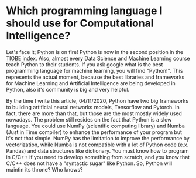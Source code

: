 
# Which programming language I should use for Computational Intelligence?

Let's face it; Python is on fire! Python is now in the second position in the [TIOBE index](https://www.tiobe.com/tiobe-index/). Also, almost every Data Science and Machine Learning course teach Python to their students. 
If you ask google what is the best programming language for machine learning, you will find "Python!". 
This represents the actual moment, because the best libraries and frameworks for Machine Learning and Artificial Intelligence are being developed in Python, also it's community is big and very helpful. 




By the time I write this article, 04/11/2020, Python have two big frameworks to building artificial neural networks models, Tensorflow and Pytorch. 
In fact, there are more than that, but those are the most mostly widely used nowadays. The problem still resides on the fact that Python is a slow language. 
You could use NumPy (scientific computing library) and Numba (Just in Time compiler) to enhance the performance of your program but it's not that simple. NumPy has the limitation to improve the performance by vectorization, while Numba is not compatible with a lot of Python code (e.x. Pandas) and data structures like dictionary. You must know how to program in C/C++ if you need to develop something from scratch, and you know that C/C++ does not have a "syntactic sugar" like Python. 
So, Python will maintin its throne? Who knows? 

